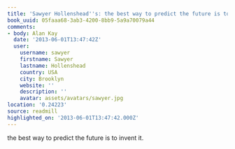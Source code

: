 ```yaml
---
title: 'Sawyer Hollenshead''s: the best way to predict the future is to invent it.'
book_uuid: 05faaa68-3ab3-4200-8bb9-5a9a70079a44
comments:
- body: Alan Kay
  date: '2013-06-01T13:47:42Z'
  user:
    username: sawyer
    firstname: Sawyer
    lastname: Hollenshead
    country: USA
    city: Brooklyn
    website: ''
    description: ''
    avatar: assets/avatars/sawyer.jpg
location: '0.24223'
source: readmill
highlighted_on: '2013-06-01T13:47:42.000Z'
---
```


the best way to predict the future is to invent it.
